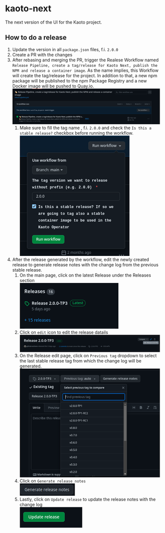 # kaoto-next
The next version of the UI for the Kaoto project.

## How to do a release
1. Update the version in all `package.json` files, f.i. `2.0.0`
2. Create a PR with the changes
3. After rebasing and merging the PR, trigger the Realese Workflow named `Release Pipeline, create a tag/release for Kaoto Next, publish the NPM and release a container image`. As the name implies, this Workflow will create the tag/release for the project. In addition to that, a new npm package will be published to the npm Package Registry and a new Docker image will be pushed to Quay.io.
![Release](assets/release-action.png)
    1. Make sure to fill the tag name , f.i. `2.0.0` and check the `Is this a stable release?` checkbox before running the workflow.
    ![choose-a-tag](assets/choose-a-tag.png)
4. After the release generated by the workflow, edit the newly created release to generate release notes with the change log from the previous stable release.
    1. On the main page, click on the latest Release under the Releases section <br> ![Release entrypoint](assets/release-entrypoint.png)
    2. Click on `edit` icon to edit the release datails <br> ![Release edit](assets/edit-release.png)
    3. On the Release edit page, click on `Previous tag` dropdown to select the last stable release tag from which the change log will be generated. <br> ![Choose previous tag](assets/choose-previous-tag.png)
    4. Click on `Generate release notes` <br> ![Release notes](assets/release-notes.png)
    5. Lastly, click on `Update release` to update the release notes with the change log <br> ![Update release](assets/update-release.png)
